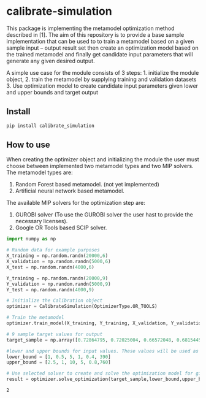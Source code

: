 calibrate-simulation
================

<!-- WARNING: THIS FILE WAS AUTOGENERATED! DO NOT EDIT! -->

This package is implementing the metamodel optimization method described
in \[1\]. The aim of this repository is to provide a base sample
implementation that can be used to to train a metamodel based on a given
sample input – output result set then create an optimization model based
on the trained metamodel and finally get candidate input parameters that
will generate any given desired output.

A simple use case for the module consists of 3 steps: 1. initialize the
module object, 2. train the metamodel by supplying training and
validation datasets 3. Use optimization model to create candidate input
parameters given lower and upper bounds and target output

## Install

``` sh
pip install calibrate_simulation
```

## How to use

When creating the optimizer object and initializing the module the user
must choose between implemented two metamodel types and two MIP solvers.
The metamodel types are:

1.  Random Forest based metamodel. (not yet implemented)
2.  Artificial neural network based metamodel.

The available MIP solvers for the optimization step are:

1.  GUROBI solver (To use the GUROBI solver the user hast to provide the
    necessary licenses).
2.  Google OR Tools based SCIP solver.

``` python
import numpy as np

# Random data for example purposes
X_training = np.random.randn(20000,6)
X_validation = np.random.randn(5000,6)
X_test = np.random.randn(4000,6)

Y_training = np.random.randn(20000,9)
Y_validation = np.random.randn(5000,9)
Y_test = np.random.randn(4000,9)

# Initialize the Calibration object 
optimizer = CalibrateSimulation(OptimizerType.OR_TOOLS)

# Train the metamodel 
optimizer.train_model(X_training, Y_training, X_validation, Y_validation)

# 9 sample target values for output
target_sample = np.array([0.72864795, 0.72025004, 0.66572048, 0.68154454, 0.65445883, 0.57947686, 0.60197869, 0.53777778, 0.56603774])

#lower and upper bounds for input values. These values will be used as constraints for the optimization 
lower_bound = [1, 0.5, 5, 1, 0.4, 390]
upper_bound = [2.5, 1, 10, 5, 0.8,760]

# Use selected solver to create and solve the optimization model for given sample target values
result = optimizer.solve_optimization(target_sample,lower_bound,upper_bound)
```

    2
